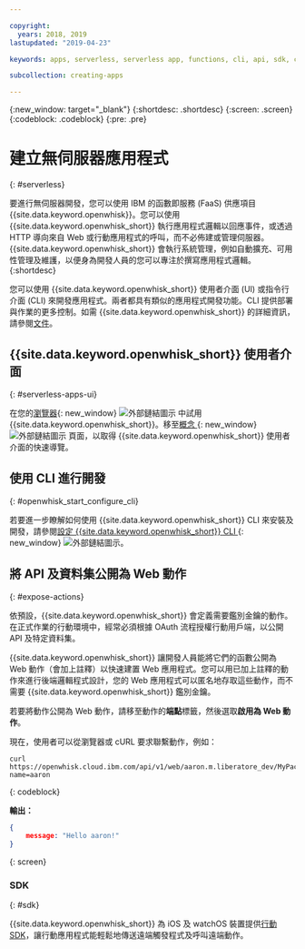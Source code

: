```yaml
---

copyright:
  years: 2018, 2019
lastupdated: "2019-04-23"

keywords: apps, serverless, serverless app, functions, cli, api, sdk, create serverless app, serverless app tutorial

subcollection: creating-apps

---
```

{:new_window: target="_blank"}
{:shortdesc: .shortdesc}
{:screen: .screen}
{:codeblock: .codeblock}
{:pre: .pre}

# 建立無伺服器應用程式
{: #serverless}

要進行無伺服器開發，您可以使用 IBM 的函數即服務 (FaaS) 供應項目 {{site.data.keyword.openwhisk}}。您可以使用 {{site.data.keyword.openwhisk_short}} 執行應用程式邏輯以回應事件，或透過 HTTP 導向來自 Web 或行動應用程式的呼叫，而不必佈建或管理伺服器。{{site.data.keyword.openwhisk_short}} 會執行系統管理，例如自動擴充、可用性管理及維護，以便身為開發人員的您可以專注於撰寫應用程式邏輯。
{:shortdesc}

您可以使用 {{site.data.keyword.openwhisk_short}} 使用者介面 (UI) 或指令行介面 (CLI) 來開發應用程式。兩者都具有類似的應用程式開發功能。CLI 提供部署與作業的更多控制。如需 {{site.data.keyword.openwhisk_short}} 的詳細資訊，請參閱[文件](/docs/openwhisk?topic=cloud-functions-getting_started)。

## {{site.data.keyword.openwhisk_short}} 使用者介面
{: #serverless-apps-ui}

在您的[瀏覽器](https://{DomainName}/openwhisk/actions){: new_window} ![外部鏈結圖示](../../icons/launch-glyph.svg "外部鏈結圖示") 中試用 {{site.data.keyword.openwhisk_short}}。移至[概念 ](https://{DomainName}/openwhisk/learn){: new_window} ![外部鏈結圖示](../../icons/launch-glyph.svg "外部鏈結圖示") 頁面，以取得 {{site.data.keyword.openwhisk_short}} 使用者介面的快速導覽。

## 使用 CLI 進行開發
{: #openwhisk_start_configure_cli}

若要進一步瞭解如何使用 {{site.data.keyword.openwhisk_short}} CLI 來安裝及開發，請參閱[設定 {{site.data.keyword.openwhisk_short}} CLI ](https://{DomainName}/openwhisk/cli){: new_window} ![外部鏈結圖示](../../icons/launch-glyph.svg "外部鏈結圖示")。

## 將 API 及資料集公開為 Web 動作
{: #expose-actions}

依預設，{{site.data.keyword.openwhisk_short}} 會定義需要鑑別金鑰的動作。在正式作業的行動環境中，經常必須根據 OAuth 流程授權行動用戶端，以公開 API 及特定資料集。

{{site.data.keyword.openwhisk_short}} 讓開發人員能將它們的函數公開為 Web 動作（會加上註釋）以快速建置 Web 應用程式。您可以用已加上註釋的動作來進行後端邏輯程式設計，您的 Web 應用程式可以匿名地存取這些動作，而不需要 {{site.data.keyword.openwhisk_short}} 鑑別金鑰。

若要將動作公開為 Web 動作，請移至動作的**端點**標籤，然後選取**啟用為 Web 動作**。

現在，使用者可以從瀏覽器或 cURL 要求聯繫動作，例如：
```
curl https://openwhisk.cloud.ibm.com/api/v1/web/aaron.m.liberatore_dev/MyPackage/helloWorld.json?name=aaron
```
{: codeblock}

**輸出：**
```json
{
    message: "Hello aaron!"
}
```
{: screen}

### SDK
{: #sdk}

{{site.data.keyword.openwhisk_short}} 為 iOS 及 watchOS 裝置提供[行動 SDK](/docs/openwhisk?topic=cloud-functions-openwhisk_mobile_sdk)，讓行動應用程式能輕鬆地傳送遠端觸發程式及呼叫遠端動作。

